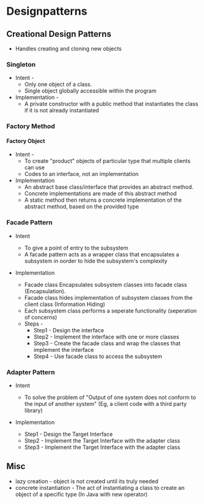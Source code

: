 # Designpatterns

## Creational Design Patterns
- Handles creating and cloning new objects

### Singleton
- Intent -
    - Only one object of a class.
    - Single object globally accessible within the program
- Implementation -
    - A private constructor with a public method that instantiates the class if it is not already instantiated

### Factory Method

#### Factory Object
- Intent - 
    - To create "product" objects of particular type that multiple clients can use
    - Codes to an interface, not an implementation
- Implementation
    - An abstract base class/interface that provides an abstract method.
    - Concrete implementations are made of this abstract method
    - A static method then returns a concrete implementation of the abstract method, based on the provided type

### Facade Pattern
- Intent
    - To give a point of entry to the subsystem
    - A facade pattern acts as a wrapper class that encapsulates a subsystem in oorder to hide the subsystem's complexity

- Implementation
    - Facade class Encapsulates subsystem classes into facade class (Encapsulation).
    - Facade class hides implementation of subsystem classes from the client class (Information Hiding)
    - Each subsystem class performs a seperate functionality (seperation of concerns)
    - Steps -
        - Step1 - Design the interface
        - Step2 - Implement the interface with one or more classes
        - Step3 - Create the facade class and wrap the classes that implement the interface
        - Step4 - Use facade class to access the subsystem


### Adapter Pattern
- Intent
    - To solve the problem of "Output of one system does not conform to the input of another system" (Eg, a client code with a third party library)

- Implementation
    - Step1 - Design the Target Interface
    - Step2 - Implement the Target Interface with the adapter class
    - Step3 - Implement the Target Interface with the adapter class

## Misc
- lazy creation - object is not created until its truly needed
- concrete instantiation - The act of instantiating a class to create an object of a specific type (In Java with new operator)
